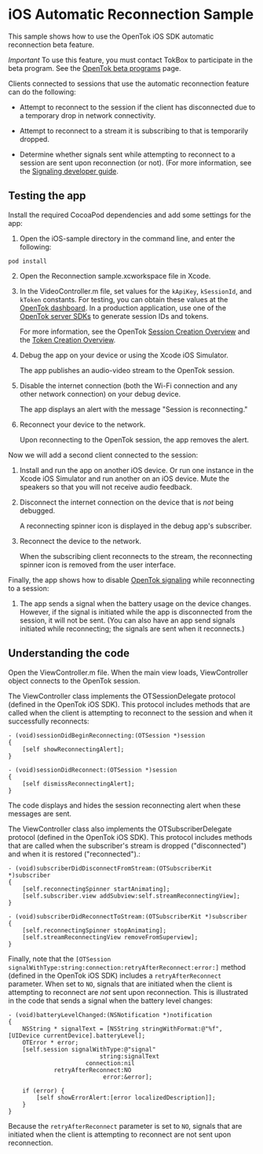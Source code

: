 iOS Automatic Reconnection Sample
=================================

This sample shows how to use the OpenTok iOS SDK automatic reconnection beta feature.

*Important* To use this feature, you must contact TokBox to participate in the beta program.
See the [OpenTok beta programs](https://tokbox.com/platform/beta-programs) page.

Clients connected to sessions that use the automatic reconnection feature can do the following:

* Attempt to reconnect to the session if the client has disconnected due to a temporary drop in
  network connectivity.

* Attempt to reconnect to a stream it is subscribing to that is temporarily dropped.

* Determine whether signals sent while attempting to reconnect to a session are sent upon
  reconnection (or not). (For more information, see the
  [Signaling developer guide](https://tokbox.com/developer/guides/signaling/js/).

## Testing the app

Install the required CocoaPod dependencies and add some settings for the app:

1. Open the iOS-sample directory in the command line, and enter the following:

  ```
  pod install
  ```

2. Open the Reconnection sample.xcworkspace file in Xcode.

3. In the VideoController.m file, set values for the `kApiKey`, `kSessionId`,
   and `kToken` constants. For testing, you can obtain these values at the
   [OpenTok dashboard](https://dashboard.tokbox.com/users/sign_in). In a production application,
   use one of the [OpenTok server SDKs](https://tokbox.com/developer/sdks/server/) to generate
   session IDs and tokens.

   For more information, see the OpenTok
   [Session Creation Overview](https://tokbox.com/developer/guides/create-session/) and the
   [Token Creation Overview](https://tokbox.com/developer/guides/create-token/).

4. Debug the app on your device or using the Xcode iOS Simulator. 

   The app publishes an audio-video stream to the OpenTok session.

5. Disable the internet connection (both the Wi-Fi connection and any other
   network connection) on your debug device.

   The app displays an alert with the message "Session is reconnecting."

6. Reconnect your device to the network.

   Upon reconnecting to the OpenTok session, the app removes the alert.

Now we will add a second client connected to the session:

1. Install and run the app on another iOS device. Or run one instance in the Xcode iOS Simulator
   and run another on an iOS device. Mute the speakers so that you will not receive audio
   feedback.

2. Disconnect the internet connection on the device that is _not_ being debugged.

   A reconnecting spinner icon is displayed in the debug app's subscriber.

5. Reconnect the device to the network.

   When the subscribing client reconnects to the stream, the reconnecting spinner icon is
   removed from the user interface.

Finally, the app shows how to disable
[OpenTok signaling](https://tokbox.com/developer/guides/signaling/ios/) while reconnecting
to a session:

1. The app sends a signal when the battery usage on the device changes. However, if the signal is
   initiated while the app is disconnected from the session, it will not be sent. (You can also
   have an app send signals initiated while reconnecting; the signals are sent when it reconnects.)

## Understanding the code

Open the ViewController.m file. When the main view loads, ViewController object connects to
the OpenTok session.

The ViewController class implements the OTSessionDelegate protocol (defined in the OpenTok iOS SDK).
This protocol includes methods that are called when the client is attempting to reconnect to the
session and when it successfully reconnects:

```objc
- (void)sessionDidBeginReconnecting:(OTSession *)session
{
    [self showReconnectingAlert];
}

- (void)sessionDidReconnect:(OTSession *)session
{
    [self dismissReconnectingAlert];
}
```

The code displays and hides the session reconnecting alert when these messages are sent.

The ViewController class also implements the OTSubscriberDelegate protocol (defined in the OpenTok
iOS SDK). This protocol includes methods that are called when the subscriber's stream is dropped
("disconnected") and when it is restored ("reconnected").:

```objc
- (void)subscriberDidDisconnectFromStream:(OTSubscriberKit *)subscriber
{
    [self.reconnectingSpinner startAnimating];
    [self.subscriber.view addSubview:self.streamReconnectingView];
}

- (void)subscriberDidReconnectToStream:(OTSubscriberKit *)subscriber
{
    [self.reconnectingSpinner stopAnimating];
    [self.streamReconnectingView removeFromSuperview];
}
```

Finally, note that the `[OTSession signalWithType:string:connection:retryAfterReconnect:error:]`
method (defined in the OpenTok iOS SDK) includes a `retryAfterReconnect` parameter. When set
to `NO`, signals that are initiated when the client is attempting to reconnect are _not_ sent
upon reconnection. This is illustrated in the code that sends a signal when the battery level
changes:

```objc
- (void)batteryLevelChanged:(NSNotification *)notification
{
    NSString * signalText = [NSString stringWithFormat:@"%f", [UIDevice currentDevice].batteryLevel];
    OTError * error;
    [self.session signalWithType:@"signal"
                          string:signalText
                      connection:nil
             retryAfterReconnect:NO
                           error:&error];
    
    if (error) {
        [self showErrorAlert:[error localizedDescription]];
    }
}
```

Because the `retryAfterReconnect` parameter is set to `NO`, signals that are initiated when
the client is attempting to reconnect are not sent upon reconnection.
